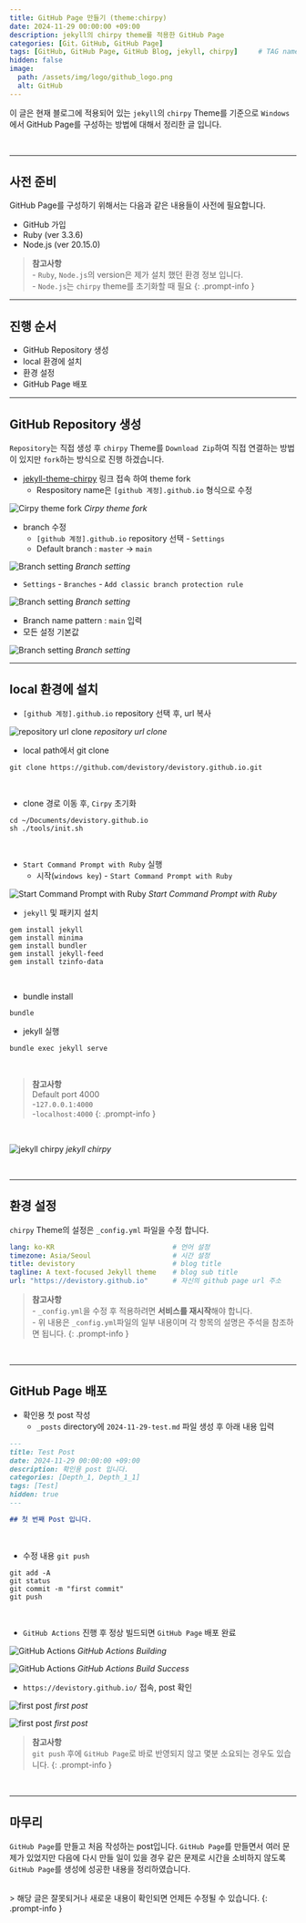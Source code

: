 ```yaml
---
title: GitHub Page 만들기 (theme:chirpy)
date: 2024-11-29 00:00:00 +09:00
description: jekyll의 chirpy theme를 적용한 GitHub Page
categories: [Git，GitHub, GitHub Page]
tags: [GitHub, GitHub Page, GitHub Blog, jekyll, chirpy]     # TAG names should always be lowercase
hidden: false
image:
  path: /assets/img/logo/github_logo.png
  alt: GitHub
---
```


이 글은 현재 블로그에 적용되어 있는 `jekyll`의 `chirpy` Theme를 기준으로 `Windows`에서 GitHub Page를 구성하는 방법에 대해서 정리한 글 입니다.

<br/>

---

## 사전 준비
GitHub Page를 구성하기 위해서는 다음과 같은 내용들이 사전에 필요합니다.
- GitHub 가입
- Ruby (ver 3.3.6)
- Node.js (ver 20.15.0)

> **참고사항**<br/>
> \- `Ruby`, `Node.js`의 version은 제가 설치 했던 환경 정보 입니다.<br/>
> \- `Node.js`는 `chirpy` theme를 초기화할 때 필요
{: .prompt-info }

---

## 진행 순서
- GitHub Repository 생성
- local 환경에 설치
- 환경 설정
- GitHub Page 배포

---

## GitHub Repository 생성
`Repository`는 직접 생성 후 `chirpy` Theme를 `Download Zip`하여 직접 연결하는 방법이 있지만 `fork`하는 방식으로 진행 하겠습니다.

- [jekyll-theme-chirpy](https://github.com/cotes2020/jekyll-theme-chirpy/fork) 링크 접속 하여 theme fork
  - Respository name은 `[github 계정].github.io` 형식으로 수정

![Cirpy theme fork](/assets/img/posts/git_github/github-page_01.png)
_Cirpy theme fork_
<br/>

- branch 수정
  - `[github 계정].github.io` repository 선택 - `Settings`
  - Default branch : `master` -> `main`

![Branch setting](/assets/img/posts/git_github/github-page_02.png)
_Branch setting_
<br/>

  - `Settings` - `Branches` - `Add classic branch protection rule` 

![Branch setting](/assets/img/posts/git_github/github-page_03.png)
_Branch setting_
<br/>

  - Branch name pattern : `main` 입력
  - 모든 설정 기본값

![Branch setting](/assets/img/posts/git_github/github-page_04.png)
_Branch setting_
<br/>

---

## local 환경에 설치

- `[github 계정].github.io` repository 선택 후, url 복사

![repository url clone](/assets/img/posts/git_github/github-page_05.png)
_repository url clone_
<br/>

- local path에서 git clone

```shell
git clone https://github.com/devistory/devistory.github.io.git
```
<br/>

- clone 경로 이동 후, `Cirpy` 초기화

```shell
cd ~/Documents/devistory.github.io
sh ./tools/init.sh
```
<br/>

- `Start Command Prompt with Ruby` 실행
  - 시작(`windows key`) - `Start Command Prompt with Ruby` 

![Start Command Prompt with Ruby](/assets/img/posts/git_github/github-page_06.png)
_Start Command Prompt with Ruby_
<br/>


- `jekyll` 및 패키지 설치

```shell
gem install jekyll
gem install minima
gem install bundler
gem install jekyll-feed
gem install tzinfo-data
```
<br/>

- bundle install

```shell
bundle
```

- jekyll 실행

```shell
bundle exec jekyll serve
```

<br/>

> **참고사항**<br/>
> Default port 4000<br/> 
>   \-`127.0.0.1:4000`<br/>
>   \-`localhost:4000`
{: .prompt-info }

<br/>


![jekyll chirpy](/assets/img/posts/git_github/github-page_07.png)
_jekyll chirpy_

<br/>

---

## 환경 설정
`chirpy` Theme의 설정은 `_config.yml` 파일을 수정 합니다.
<br/>

```yml
lang: ko-KR                             # 언어 설정
timezone: Asia/Seoul                    # 시간 설정
title: devistory                        # blog title
tagline: A text-focused Jekyll theme    # blog sub title
url: "https://devistory.github.io"      # 자신의 github page url 주소
```


> **참고사항**<br/>
> \- `_config.yml`을 수정 후 적용하려면 **서비스를 재시작**해야 합니다.<br/>
> \- 위 내용은 `_config.yml`파일의 일부 내용이며 각 항목의 설명은 주석을 참조하면 됩니다.
{: .prompt-info }

<br/>

---

## GitHub Page 배포

- 확인용 첫 post 작성
  - `_posts` directory에 `2024-11-29-test.md` 파일 생성 후 아래 내용 입력

```markdown
---
title: Test Post
date: 2024-11-29 00:00:00 +09:00
description: 확인용 post 입니다.
categories: [Depth_1, Depth_1_1]
tags: [Test]
hidden: true
---

## 첫 번째 Post 입니다.

```
<br/>


- 수정 내용 `git push `
  
```shell
git add -A
git status
git commit -m "first commit"
git push
```
<br/>


- `GitHub Actions` 진행 후 정상 빌드되면 `GitHub Page` 배포 완료

![GitHub Actions](/assets/img/posts/git_github/github-page_08.png)
_GitHub Actions Building_

![GitHub Actions](/assets/img/posts/git_github/github-page_09.png)
_GitHub Actions Build Success_
<br/>

- `https://devistory.github.io/` 접속, post 확인
  
![first post](/assets/img/posts/git_github/github-page_10.png)
_first post_


![first post](/assets/img/posts/git_github/github-page_11.png)
_first post_


> **참고사항**<br/>
> `git push` 후에 `GitHub Page`로 바로 반영되지 않고 몇분 소요되는 경우도 있습니다.
{: .prompt-info }


<br/>

---

## 마무리
`GitHub Page`를 만들고 처음 작성하는 post입니다. `GitHub Page`를 만들면서 여러 문제가 있었지만 다음에 다시 만들 일이 있을 경우 같은 문제로 시간을 소비하지 않도록 `GitHub Page`를 생성에 성공한 내용을 정리하였습니다.<br/>

<br/>
> 해당 글은 잘못되거나 새로운 내용이 확인되면 언제든 수정될 수 있습니다.
{: .prompt-info }
<br/>